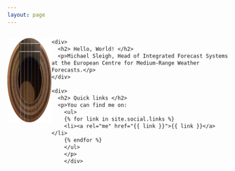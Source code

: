 ```yaml
---
layout: page
---
```


<div style="display: flex; flex-flow: row; align-items: flex-start;">

  <img style="width: 192px; height: 192px; margin-right: 20px;"
    src="/assets/images/android-chrome-192x192.png"
    alt="Logo: the sound hole and rosette of a hand-made classical guitar">

  <div style="display: flex; flex-direction: column; align-items: flex-start;">

    <div>
      <h2> Hello, World! </h2>
      <p>Michael Sleigh, Head of Integrated Forecast Systems at the European Centre for Medium-Range Weather Forecasts.</p>
    </div>

    <div>
      <h2> Quick links </h2>
      <p>You can find me on:
        <ul>
        {% for link in site.social.links %}
        <li><a rel="me" href="{{ link }}">{{ link }}</a></li>
        {% endfor %}
        </ul>
        </p>
        </div>

  </div>
</div>
